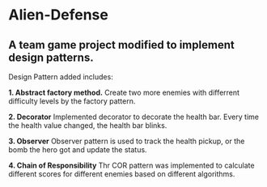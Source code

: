 # Alien-Defense
## A team game project modified to implement design patterns. 

Design Pattern added includes:

**1. Abstract factory method.**
   Create two more enemies with differrent difficulty levels by the factory pattern.

**2. Decorator**
   Implemented decorator to decorate the health bar. Every time the health value changed, the health bar blinks.

**3. Observer**
   Observer pattern is used to track the health pickup, or the bomb the hero got and update the status.

**4. Chain of Responsibility**
   Thr COR pattern was implemented to calculate different scores for different enemies based on different algorithms.
